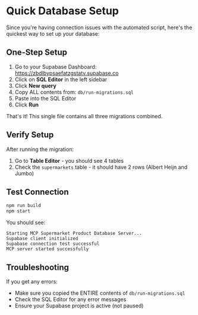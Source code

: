 # Quick Database Setup

Since you're having connection issues with the automated script, here's the quickest way to set up your database:

## One-Step Setup

1. Go to your Supabase Dashboard: https://zbdlbypsaefatzgstatv.supabase.co
2. Click on **SQL Editor** in the left sidebar
3. Click **New query**
4. Copy ALL contents from: `db/run-migrations.sql`
5. Paste into the SQL Editor
6. Click **Run**

That's it! This single file contains all three migrations combined.

## Verify Setup

After running the migration:

1. Go to **Table Editor** - you should see 4 tables
2. Check the `supermarkets` table - it should have 2 rows (Albert Heijn and Jumbo)

## Test Connection

```bash
npm run build
npm start
```

You should see:
```
Starting MCP Supermarket Product Database Server...
Supabase client initialized
Supabase connection test successful
MCP server started successfully
```

## Troubleshooting

If you get any errors:
- Make sure you copied the ENTIRE contents of `db/run-migrations.sql`
- Check the SQL Editor for any error messages
- Ensure your Supabase project is active (not paused)